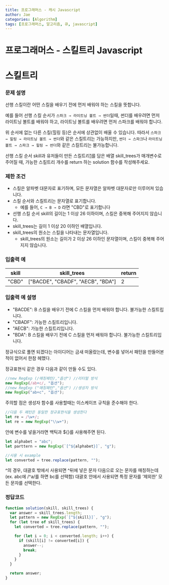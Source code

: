 ```yaml
---
title: 프로그래머스 - 캐시 Javascript
author: Jae
categories: [Algorithm]
tags: [프로그래머스, 알고리즘, 큐, javascript]
---
```


# 프로그래머스 - 스킬트리 Javascript

# 스킬트리

### **문제 설명**

선행 스킬이란 어떤 스킬을 배우기 전에 먼저 배워야 하는 스킬을 뜻합니다.

예를 들어 선행 스킬 순서가 `스파크 → 라이트닝 볼트 → 썬더`일때, 썬더를 배우려면 먼저 라이트닝 볼트를 배워야 하고, 라이트닝 볼트를 배우려면 먼저 스파크를 배워야 합니다.

위 순서에 없는 다른 스킬(힐링 등)은 순서에 상관없이 배울 수 있습니다. 따라서 `스파크 → 힐링 → 라이트닝 볼트 → 썬더`와 같은 스킬트리는 가능하지만, `썬더 → 스파크`나 `라이트닝 볼트 → 스파크 → 힐링 → 썬더`와 같은 스킬트리는 불가능합니다.

선행 스킬 순서 skill과 유저들이 만든 스킬트리[1](https://programmers.co.kr/learn/courses/30/lessons/49993#fn1)를 담은 배열 skill_trees가 매개변수로 주어질 때, 가능한 스킬트리 개수를 return 하는 solution 함수를 작성해주세요.

### 제한 조건

- 스킬은 알파벳 대문자로 표기하며, 모든 문자열은 알파벳 대문자로만 이루어져 있습니다.
- 스킬 순서와 스킬트리는 문자열로 표기합니다.
  - 예를 들어, `C → B → D` 라면 "CBD"로 표기합니다
- 선행 스킬 순서 skill의 길이는 1 이상 26 이하이며, 스킬은 중복해 주어지지 않습니다.
- skill_trees는 길이 1 이상 20 이하인 배열입니다.
- skill_trees의 원소는 스킬을 나타내는 문자열입니다.
  - skill_trees의 원소는 길이가 2 이상 26 이하인 문자열이며, 스킬이 중복해 주어지지 않습니다.

### 입출력 예

| skill | skill_trees                       | return |
| ----- | --------------------------------- | ------ |
| "CBD" | ["BACDE", "CBADF", "AECB", "BDA"] | 2      |

### 입출력 예 설명

- "BACDE": B 스킬을 배우기 전에 C 스킬을 먼저 배워야 합니다. 불가능한 스킬트립니다.
- "CBADF": 가능한 스킬트리입니다.
- "AECB": 가능한 스킬트리입니다.
- "BDA": B 스킬을 배우기 전에 C 스킬을 먼저 배워야 합니다. 불가능한 스킬트리입니다.

정규식으로 풀면 되겠다는 아이디어는 금새 떠올랐는데, 변수를 넣어서 패턴을 만들어본적이 없어서 한참 헤맸다.

정규표현식 같은 경우 다음과 같이 만들 수도 있다.

```jsx
//new RegExp (/매칭패턴/,"옵션") //리터럴 방식
new RegExp(/ab+c/, "옵션");
//new RegExp ("매칭패턴","옵션") //생성자 방식
new RegExp("ab+c", "옵션");
```

주의할 점은 생성자 함수를 사용할때는 이스케이프 규칙을 준수해야 한다.

```jsx
//다음 두 패턴은 동일한 정규표현식을 생성한다
let re = /\w+/;
let re = new RegExp("\\w+");
```

안에 변수를 넣을거라면 백틱과 ${}를 사용해주면 된다.

```jsx
let alphabet = "abc";
let parttern = new RegExp(`[^${alphabet}]`, "g");

//사용 시 example
let converted = tree.replace(pattern, "");
```

^의 경우, 대괄호 밖에서 사용되면 ^뒤에 넣은 문자 다음으로 오는 문자를 매칭하는데 (ex. abc에 /^a/를 하면 bc를 선택함) 대괄호 안에서 사용되면 특정 문자를 ‘제외한' 모든 문자를 선택한다.

### 정답코드

```jsx
function solution(skill, skill_trees) {
  var answer = skill_trees.length;
  let pattern = new RegExp(`[^${skill}]`, "g");
  for (let tree of skill_trees) {
    let converted = tree.replace(pattern, "");

    for (let i = 0; i < converted.length; i++) {
      if (skill[i] != converted[i]) {
        answer--;
        break;
      }
    }
  }

  return answer;
}
```
